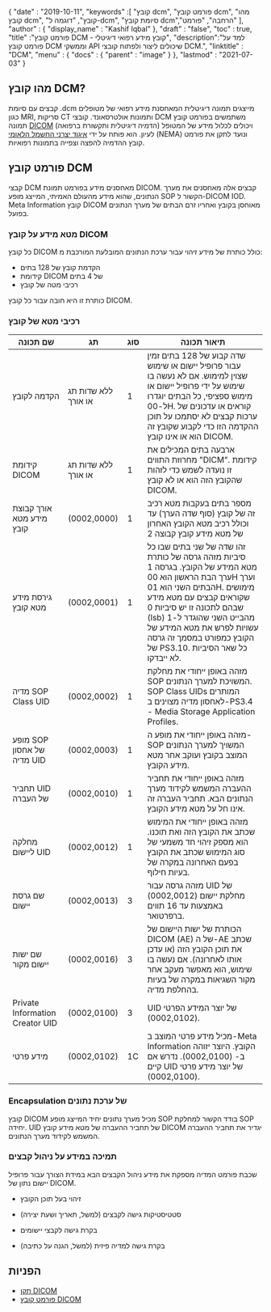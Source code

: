 {
  "date" : "2019-10-11",
  "keywords" :[ "קובץ dcm", "פורמט קובץ dcm", "מהו קובץ dcm", "קובץ", "דוגמה ל-dcm", "סיומת קובץ dcm","הרחבה", "פורמט" ],
  "author" : {
    "display_name" : "Kashif Iqbal"
},
  "draft" : "false",
  "toc" : true,
  "title" :"פורמט קובץ DCM - קובץ מידע רפואי דיגיטלי",
  "description":"למד על פורמט קובץ DCM וממשקי API שיכולים ליצור ולפתוח קובצי DCM.",
  "linktitle" : "DCM",
  "menu" : {
    "docs" : {
      "parent" : "image"
}
},
  "lastmod" : "2021-07-03"
}

## מהו קובץ DCM?

קבצים עם סיומת .dcm מייצגים תמונה דיגיטלית המאחסנת מידע רפואי של מטופלים כגון MRI, סריקות CT ותמונות אולטרסאונד. קובצי DCM משתמשים בפורמט קובץ תמונה [DICOM](/he/image/dicom/) (הדמיה דיגיטלית ותקשורת ברפואה) ויכולים לכלול מידע של המטופל לעיון. הוא פותח על ידי [איגוד יצרני החשמל הלאומי](https://en.wikipedia.org/wiki/National_Electrical_Manufacturers_Association) (NEMA) ונועד לתקן את פורמט קובץ ההדמיה להפצה וצפייה בתמונות רפואיות.

## פורמט קובץ DCM

קבצי DCM מאחסנים מידע בפורמט תמונת DICOM. קבצים אלה מאחסנים את מערך הנתונים, שהוא מידע מהעולם האמיתי, המייצג מופע SOP הקשור ל-DICOM IOD. Meta Information קובץ DICOM מאוחסן בקובץ ואחריו זרם הבתים של מערך הנתונים בפועל.

### מטא מידע על קובץ DICOM ##

כל קובץ DICOM כולל כותרת של מידע זיהוי עבור ערכת הנתונים המובלעת המורכבת מ:
* הקדמת קובץ של 128 בתים
* קידומת DICOM של 4 בתים
* רכיבי מטה של קובץ

כותרת זו היא חובה עבור כל קובץ DICOM.

### רכיבי מטא של קובץ ###
|שם תכונה|תג|סוג| תיאור תכונה
---|---|---|---|
|הקדמה לקובץ|ללא שדות תג או אורך|1|שדה קבוע של 128 בתים זמין עבור פרופיל יישום או שימוש שצוין למימוש. אם לא נעשה בו שימוש על ידי פרופיל יישום או מימוש ספציפי, כל הבתים יוגדרו ל-00H. קוראים או עדכונים של ערכות קבצים לא יסתמכו על תוכן ההקדמה הזו כדי לקבוע שקובץ זה הוא או אינו קובץ DICOM.
|קידומת DICOM|ללא שדות תג או אורך|1|ארבעה בתים המכילים את מחרוזת התווים "DICM". קידומת זו נועדה לשמש כדי לזהות שהקובץ הזה הוא או לא קובץ DICOM.
|אורך קבוצת מידע מטא קובץ|(0002,0000)|1|מספר בתים בעקבות מטא רכיב זה של קובץ (סוף שדה הערך) עד וכולל רכיב מטא הקובץ האחרון של מטא מידע קובץ קבוצה 2
|גירסת מידע מטא קובץ|(0002,0001)|1|זהו שדה של שני בתים שבו כל סיביות מזהה גרסה של כותרת מטא המידע של הקובץ. בגרסה 1 ערך הבת הראשון הוא 00H וערך הבתים השני הוא 01H. מימושים שקוראים קבצים עם מטא מידע שבהם לתכונה זו יש סיביות 0 (lsb) מהבייט השני שהוגדר ל-1 עשויות לפרש את מטא המידע של הקובץ כמפורט במסמך זה גרסה של PS3.10. כל שאר הסיביות לא ייבדקו.
|מדיה SOP Class UID|(0002,0002)|1|מזהה באופן ייחודי את מחלקת SOP המשויכת למערך הנתונים. SOP Class UIDs המותרים לאחסון מדיה מצוינים ב-PS3.4 - Media Storage Application Profiles.
| מופע SOP של אחסון מדיה UID|(0002,0003)|1|מזהה באופן ייחודי את מופע ה-SOP המשויך למערך הנתונים המוצב בקובץ ועוקב אחר מטא מידע הקובץ.
|תחביר UID של העברה|(0002,0010)|1|מזהה באופן ייחודי את תחביר ההעברה המשמש לקידוד מערך הנתונים הבא. תחביר העברה זה אינו חל על מטא מידע הקובץ.
|מחלקה ליישום UID|(0002,0012)|1|מזהה באופן ייחודי את המימוש שכתב את הקובץ הזה ואת תוכנו. הוא מספק זיהוי חד משמעי של סוג המימוש שכתב את הקובץ בפעם האחרונה במקרה של בעיות חילוף.
|שם גרסת יישום|(0002,0013)|3|מזהה גרסה עבור UID של מחלקת יישום (0002,0012) באמצעות עד 16 תווים ברפרטואר.
|שם ישות יישום מקור|(0002,0016)|3|הכותרת של ישות היישום של DICOM (AE) של ה-AE שכתב את תוכן הקובץ הזה (או עדכן אותו לאחרונה). אם נעשה בו שימוש, הוא מאפשר מעקב אחר מקור השגיאות במקרה של בעיות בהחלפת מדיה.
|Private Information Creator UID|(0002,0100)|3|UID של יוצר המידע הפרטי (0002,0102).
|מידע פרטי|(0002,0102)|1C|מכיל מידע פרטי המוצב ב-Meta Information הקובץ. היוצר יזוהה ב- (0002,0100). נדרש אם קיים UID של יוצר מידע פרטי (0002,0100).

### Encapsulation של ערכת נתונים ###

קובץ DICOM מכיל מערך נתונים יחיד המייצג מופע SOP בודד הקשור למחלקת SOP יחידה. UID של תחביר ההעברה של מטא מידע קובץ DICOM יגדיר את תחביר ההעברה המשמש לקידוד מערך הנתונים.

### תמיכה במידע על ניהול קבצים ###

שכבת פורמט המדיה מספקת את מידע ניהול הקבצים הבא במידת הצורך עבור פרופיל יישום נתון של DICOM.

* זיהוי בעל תוכן הקובץ

* סטטיסטיקות גישה לקבצים (למשל, תאריך ושעת יצירה)

* בקרת גישה לקבצי יישומים

* בקרת גישה למדיה פיזית (למשל, הגנה על כתיבה)

## הפניות ##
* [תקן DICOM](https://www.dicomstandard.org/current/)
* [פורמט קובץ DICOM](https://dicom.nema.org/dicom/2013/output/chtml/part10/chapter_7.html)

